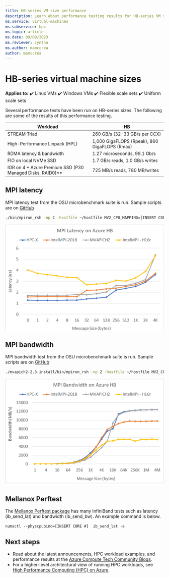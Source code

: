 ```yaml
---
title: HB-series VM size performance
description: Learn about performance testing results for HB-series VM sizes in Azure. 
ms.service: virtual-machines
ms.subservice: hpc
ms.topic: article
ms.date: 09/09/2023
ms.reviewer: cynthn
ms.author: mamccrea
author: mamccrea
---
```


# HB-series virtual machine sizes

**Applies to:** :heavy_check_mark: Linux VMs :heavy_check_mark: Windows VMs :heavy_check_mark: Flexible scale sets :heavy_check_mark: Uniform scale sets

Several performance tests have been run on HB-series sizes. The following are some of the results of this performance testing.

| Workload                                        | HB                    |
|-------------------------------------------------|-----------------------|
| STREAM Triad                                    | 260 GB/s (32-33 GB/s per CCX)  |
| High-Performance Linpack (HPL)                  | 1,000 GigaFLOPS (Rpeak), 860 GigaFLOPS (Rmax) |
| RDMA latency & bandwidth                        | 1.27 microseconds, 99.1 Gb/s   |
| FIO on local NVMe SSD                           | 1.7 GB/s reads, 1.0 GB/s writes      |  
| IOR on 4 * Azure Premium SSD (P30 Managed Disks, RAID0)**  | 725 MB/s reads,  780 MB/writes   |


## MPI latency

MPI latency test from the OSU microbenchmark suite is run. Sample scripts are on [GitHub](https://github.com/Azure/azhpc-images/blob/04ddb645314a6b2b02e9edb1ea52f079241f1297/tests/run-tests.sh)

```bash
./bin/mpirun_rsh -np 2 -hostfile ~/hostfile MV2_CPU_MAPPING=[INSERT CORE #] ./osu_latency 
```

![MPI latency on Azure HB](./media/hpc/latency-hb.png)

## MPI bandwidth

MPI bandwidth test from the OSU microbenchmark suite is run. Sample scripts are on [GitHub](https://github.com/Azure/azhpc-images/blob/04ddb645314a6b2b02e9edb1ea52f079241f1297/tests/run-tests.sh)

```bash
./mvapich2-2.3.install/bin/mpirun_rsh -np 2 -hostfile ~/hostfile MV2_CPU_MAPPING=[INSERT CORE #] ./mvapich2-2.3/osu_benchmarks/mpi/pt2pt/osu_bw
```

![MPI bandwidth on Azure HB](./media/hpc/bandwidth-hb.png)


## Mellanox Perftest

The [Mellanox Perftest package](https://community.mellanox.com/s/article/perftest-package) has many InfiniBand tests such as latency (ib_send_lat) and bandwidth (ib_send_bw). An example command is below.

```console
numactl --physcpubind=[INSERT CORE #]  ib_send_lat -a
```

## Next steps

- Read about the latest announcements, HPC workload examples, and performance results at the [Azure Compute Tech Community Blogs](https://techcommunity.microsoft.com/t5/azure-compute/bg-p/AzureCompute).
- For a higher-level architectural view of running HPC workloads, see [High Performance Computing (HPC) on Azure](/azure/architecture/topics/high-performance-computing/).
